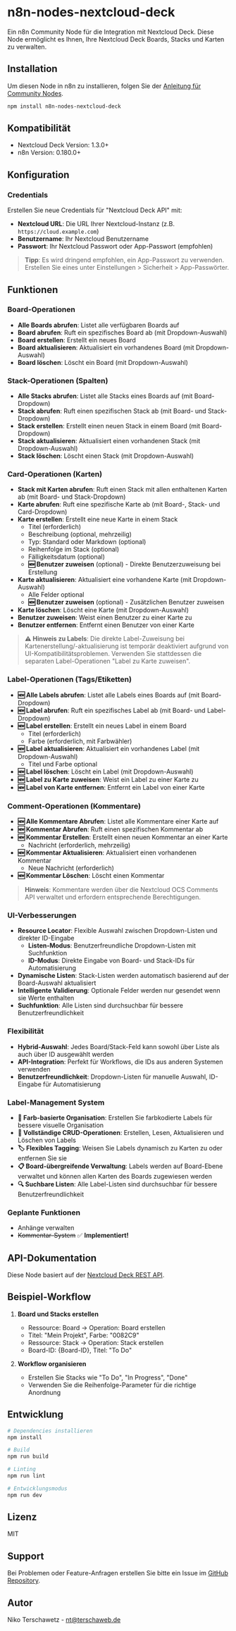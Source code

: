 # n8n-nodes-nextcloud-deck

Ein n8n Community Node für die Integration mit Nextcloud Deck. Diese Node ermöglicht es Ihnen, Ihre Nextcloud Deck Boards, Stacks und Karten zu verwalten.

## Installation

Um diesen Node in n8n zu installieren, folgen Sie der [Anleitung für Community Nodes](https://docs.n8n.io/integrations/community-nodes/installation/).

```bash
npm install n8n-nodes-nextcloud-deck
```

## Kompatibilität

- Nextcloud Deck Version: 1.3.0+
- n8n Version: 0.180.0+

## Konfiguration

### Credentials

Erstellen Sie neue Credentials für "Nextcloud Deck API" mit:

- **Nextcloud URL**: Die URL Ihrer Nextcloud-Instanz (z.B. `https://cloud.example.com`)
- **Benutzername**: Ihr Nextcloud Benutzername
- **Passwort**: Ihr Nextcloud Passwort oder App-Passwort (empfohlen)

> **Tipp**: Es wird dringend empfohlen, ein App-Passwort zu verwenden. Erstellen Sie eines unter Einstellungen > Sicherheit > App-Passwörter.

## Funktionen

### Board-Operationen

- **Alle Boards abrufen**: Listet alle verfügbaren Boards auf
- **Board abrufen**: Ruft ein spezifisches Board ab (mit Dropdown-Auswahl)
- **Board erstellen**: Erstellt ein neues Board
- **Board aktualisieren**: Aktualisiert ein vorhandenes Board (mit Dropdown-Auswahl)
- **Board löschen**: Löscht ein Board (mit Dropdown-Auswahl)

### Stack-Operationen (Spalten)

- **Alle Stacks abrufen**: Listet alle Stacks eines Boards auf (mit Board-Dropdown)
- **Stack abrufen**: Ruft einen spezifischen Stack ab (mit Board- und Stack-Dropdown)
- **Stack erstellen**: Erstellt einen neuen Stack in einem Board (mit Board-Dropdown)
- **Stack aktualisieren**: Aktualisiert einen vorhandenen Stack (mit Dropdown-Auswahl)
- **Stack löschen**: Löscht einen Stack (mit Dropdown-Auswahl)

### Card-Operationen (Karten)

- **Stack mit Karten abrufen**: Ruft einen Stack mit allen enthaltenen Karten ab (mit Board- und Stack-Dropdown)
- **Karte abrufen**: Ruft eine spezifische Karte ab (mit Board-, Stack- und Card-Dropdown)
- **Karte erstellen**: Erstellt eine neue Karte in einem Stack
  - Titel (erforderlich)
  - Beschreibung (optional, mehrzeilig)
  - Typ: Standard oder Markdown (optional)
  - Reihenfolge im Stack (optional)
  - Fälligkeitsdatum (optional)
  - **🆕 Benutzer zuweisen** (optional) - Direkte Benutzerzuweisung bei Erstellung
- **Karte aktualisieren**: Aktualisiert eine vorhandene Karte (mit Dropdown-Auswahl)
  - Alle Felder optional
  - **🆕 Benutzer zuweisen** (optional) - Zusätzlichen Benutzer zuweisen
- **Karte löschen**: Löscht eine Karte (mit Dropdown-Auswahl)
- **Benutzer zuweisen**: Weist einen Benutzer zu einer Karte zu
- **Benutzer entfernen**: Entfernt einen Benutzer von einer Karte

> **⚠️ Hinweis zu Labels**: Die direkte Label-Zuweisung bei Kartenerstellung/-aktualisierung ist temporär deaktiviert aufgrund von UI-Kompatibilitätsproblemen. Verwenden Sie stattdessen die separaten Label-Operationen "Label zu Karte zuweisen".

### Label-Operationen (Tags/Etiketten)

- **🆕 Alle Labels abrufen**: Listet alle Labels eines Boards auf (mit Board-Dropdown)
- **🆕 Label abrufen**: Ruft ein spezifisches Label ab (mit Board- und Label-Dropdown)
- **🆕 Label erstellen**: Erstellt ein neues Label in einem Board
  - Titel (erforderlich)
  - Farbe (erforderlich, mit Farbwähler)
- **🆕 Label aktualisieren**: Aktualisiert ein vorhandenes Label (mit Dropdown-Auswahl)
  - Titel und Farbe optional
- **🆕 Label löschen**: Löscht ein Label (mit Dropdown-Auswahl)
- **🆕 Label zu Karte zuweisen**: Weist ein Label zu einer Karte zu
- **🆕 Label von Karte entfernen**: Entfernt ein Label von einer Karte

### Comment-Operationen (Kommentare)

- **🆕 Alle Kommentare Abrufen**: Listet alle Kommentare einer Karte auf
- **🆕 Kommentar Abrufen**: Ruft einen spezifischen Kommentar ab
- **🆕 Kommentar Erstellen**: Erstellt einen neuen Kommentar an einer Karte
  - Nachricht (erforderlich, mehrzeilig)
- **🆕 Kommentar Aktualisieren**: Aktualisiert einen vorhandenen Kommentar
  - Neue Nachricht (erforderlich)
- **🆕 Kommentar Löschen**: Löscht einen Kommentar

> **Hinweis**: Kommentare werden über die Nextcloud OCS Comments API verwaltet und erfordern entsprechende Berechtigungen.

### UI-Verbesserungen

- **Resource Locator**: Flexible Auswahl zwischen Dropdown-Listen und direkter ID-Eingabe
  - **Listen-Modus**: Benutzerfreundliche Dropdown-Listen mit Suchfunktion
  - **ID-Modus**: Direkte Eingabe von Board- und Stack-IDs für Automatisierung
- **Dynamische Listen**: Stack-Listen werden automatisch basierend auf der Board-Auswahl aktualisiert
- **Intelligente Validierung**: Optionale Felder werden nur gesendet wenn sie Werte enthalten
- **Suchfunktion**: Alle Listen sind durchsuchbar für bessere Benutzerfreundlichkeit

### Flexibilität

- **Hybrid-Auswahl**: Jedes Board/Stack-Feld kann sowohl über Liste als auch über ID ausgewählt werden
- **API-Integration**: Perfekt für Workflows, die IDs aus anderen Systemen verwenden
- **Benutzerfreundlichkeit**: Dropdown-Listen für manuelle Auswahl, ID-Eingabe für Automatisierung

### Label-Management System

- **🎨 Farb-basierte Organisation**: Erstellen Sie farbkodierte Labels für bessere visuelle Organisation
- **🔄 Vollständige CRUD-Operationen**: Erstellen, Lesen, Aktualisieren und Löschen von Labels
- **🏷️ Flexibles Tagging**: Weisen Sie Labels dynamisch zu Karten zu oder entfernen Sie sie
- **📋 Board-übergreifende Verwaltung**: Labels werden auf Board-Ebene verwaltet und können allen Karten des Boards zugewiesen werden
- **🔍 Suchbare Listen**: Alle Label-Listen sind durchsuchbar für bessere Benutzerfreundlichkeit

### Geplante Funktionen

- Anhänge verwalten
- ~~Kommentar-System~~ ✅ **Implementiert!**

## API-Dokumentation

Diese Node basiert auf der [Nextcloud Deck REST API](https://deck.readthedocs.io/en/latest/API/).

## Beispiel-Workflow

1. **Board und Stacks erstellen**
   - Ressource: Board → Operation: Board erstellen
   - Titel: "Mein Projekt", Farbe: "0082C9"
   - Ressource: Stack → Operation: Stack erstellen
   - Board-ID: {Board-ID}, Titel: "To Do"

2. **Workflow organisieren**
   - Erstellen Sie Stacks wie "To Do", "In Progress", "Done"
   - Verwenden Sie die Reihenfolge-Parameter für die richtige Anordnung

## Entwicklung

```bash
# Dependencies installieren
npm install

# Build
npm run build

# Linting
npm run lint

# Entwicklungsmodus
npm run dev
```

## Lizenz

MIT

## Support

Bei Problemen oder Feature-Anfragen erstellen Sie bitte ein Issue im [GitHub Repository](https://github.com/terschawebIT/n8n-nodes-nextcloud-deck).

## Autor

Niko Terschawetz - [nt@terschaweb.de](mailto:nt@terschaweb.de) 
